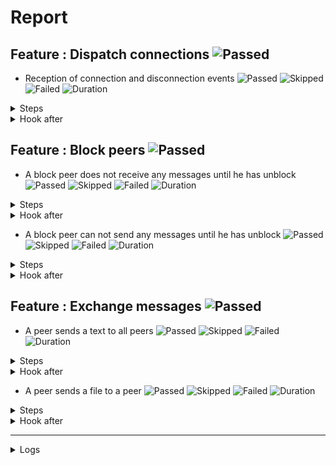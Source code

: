# Report

## Feature : Dispatch connections ![Passed](https://img.shields.io/badge/Passed-green)

- Reception of connection and disconnection events ![Passed](https://img.shields.io/badge/18-Passed-green) ![Skipped](https://img.shields.io/badge/0-Skipped-yellow) ![Failed](https://img.shields.io/badge/0-Failed-red) ![Duration](https://img.shields.io/badge/97s-801ms-blue)

<details>
<summary>Steps</summary>

  - the following peers are started (line 4) ![Passed](https://img.shields.io/badge/Passed-green) ![Duration](https://img.shields.io/badge/5s-187ms-blue)
  - the peer "P1" connects to "P0" (line 10) ![Passed](https://img.shields.io/badge/Passed-green) ![Duration](https://img.shields.io/badge/0s-37ms-blue)
  - the peer "P0" receives (line 11) ![Passed](https://img.shields.io/badge/Passed-green) ![Duration](https://img.shields.io/badge/0s-0ms-blue)
  - the peer "P1" receives (line 14) ![Passed](https://img.shields.io/badge/Passed-green) ![Duration](https://img.shields.io/badge/0s-1ms-blue)
  - the peer "P2" connects to "P0" (line 17) ![Passed](https://img.shields.io/badge/Passed-green) ![Duration](https://img.shields.io/badge/0s-21ms-blue)
  - the peer "P0" receives (line 18) ![Passed](https://img.shields.io/badge/Passed-green) ![Duration](https://img.shields.io/badge/0s-10ms-blue)
  - the peer "P1" receives (line 21) ![Passed](https://img.shields.io/badge/Passed-green) ![Duration](https://img.shields.io/badge/0s-33ms-blue)
  - the peer "P2" receives (line 24) ![Passed](https://img.shields.io/badge/Passed-green) ![Duration](https://img.shields.io/badge/0s-18ms-blue)
  - the peer "P3" connects to "P0" (line 28) ![Passed](https://img.shields.io/badge/Passed-green) ![Duration](https://img.shields.io/badge/0s-6ms-blue)
  - the peer "P0" receives (line 29) ![Passed](https://img.shields.io/badge/Passed-green) ![Duration](https://img.shields.io/badge/0s-2ms-blue)
  - the peer "P1" receives (line 32) ![Passed](https://img.shields.io/badge/Passed-green) ![Duration](https://img.shields.io/badge/0s-1ms-blue)
  - the peer "P2" receives (line 35) ![Passed](https://img.shields.io/badge/Passed-green) ![Duration](https://img.shields.io/badge/30s-90ms-blue)
  - the peer "P3" receives (line 38) ![Passed](https://img.shields.io/badge/Passed-green) ![Duration](https://img.shields.io/badge/1s-1ms-blue)
  - the peer "P2" disconnects (line 43) ![Passed](https://img.shields.io/badge/Passed-green) ![Duration](https://img.shields.io/badge/31s-293ms-blue)
  - the peer "P0" receives (line 44) ![Passed](https://img.shields.io/badge/Passed-green) ![Duration](https://img.shields.io/badge/0s-1ms-blue)
  - the peer "P1" receives (line 47) ![Passed](https://img.shields.io/badge/Passed-green) ![Duration](https://img.shields.io/badge/0s-1ms-blue)
  - the peer "P3" receives (line 50) ![Passed](https://img.shields.io/badge/Passed-green) ![Duration](https://img.shields.io/badge/0s-6ms-blue)
  - the peer "P2" receives (line 53) ![Passed](https://img.shields.io/badge/Passed-green) ![Duration](https://img.shields.io/badge/30s-84ms-blue)
</details>



<details>
<summary>Hook after</summary>

- ![Failed](https://img.shields.io/badge/Failed-red) ![Duration](https://img.shields.io/badge/60s-268ms-blue)

```
Unable to read errors
```
</details>



## Feature : Block peers ![Passed](https://img.shields.io/badge/Passed-green)

- A block peer does not receive any messages until he has unblock ![Passed](https://img.shields.io/badge/17-Passed-green) ![Skipped](https://img.shields.io/badge/0-Skipped-yellow) ![Failed](https://img.shields.io/badge/0-Failed-red) ![Duration](https://img.shields.io/badge/127s-884ms-blue)

<details>
<summary>Steps</summary>

  - the following peers are started (line 4) ![Passed](https://img.shields.io/badge/Passed-green) ![Duration](https://img.shields.io/badge/5s-187ms-blue)
  - the peer "P1" connects to "P0" (line 9) ![Passed](https://img.shields.io/badge/Passed-green) ![Duration](https://img.shields.io/badge/0s-36ms-blue)
  - the peer "P1" receives (line 10) ![Passed](https://img.shields.io/badge/Passed-green) ![Duration](https://img.shields.io/badge/0s-1ms-blue)
  - the peer "P0" receives (line 13) ![Passed](https://img.shields.io/badge/Passed-green) ![Duration](https://img.shields.io/badge/0s-22ms-blue)
  - the peer "P2" connects to "P0" (line 16) ![Passed](https://img.shields.io/badge/Passed-green) ![Duration](https://img.shields.io/badge/0s-1ms-blue)
  - the peer "P1" receives (line 17) ![Passed](https://img.shields.io/badge/Passed-green) ![Duration](https://img.shields.io/badge/0s-42ms-blue)
  - the peer "P0" receives (line 20) ![Passed](https://img.shields.io/badge/Passed-green) ![Duration](https://img.shields.io/badge/0s-18ms-blue)
  - the peer "P2" receives (line 23) ![Passed](https://img.shields.io/badge/Passed-green) ![Duration](https://img.shields.io/badge/0s-1ms-blue)
  - the peer "P1" blocks the peer "P2" (line 27) ![Passed](https://img.shields.io/badge/Passed-green) ![Duration](https://img.shields.io/badge/0s-7ms-blue)
  - the peer "P2" receives (line 28) ![Passed](https://img.shields.io/badge/Passed-green) ![Duration](https://img.shields.io/badge/0s-1ms-blue)
  - the peer "P1" sends "I am a peer" to "all" (line 31) ![Passed](https://img.shields.io/badge/Passed-green) ![Duration](https://img.shields.io/badge/30s-90ms-blue)
  - the peer "P0" receives (line 32) ![Passed](https://img.shields.io/badge/Passed-green) ![Duration](https://img.shields.io/badge/1s-2ms-blue)
  - the peer "P2" does not receives (line 35) ![Passed](https://img.shields.io/badge/Passed-green) ![Duration](https://img.shields.io/badge/31s-292ms-blue)
  - the peer "P1" unblocks the peer "P2" (line 38) ![Passed](https://img.shields.io/badge/Passed-green) ![Duration](https://img.shields.io/badge/0s-1ms-blue)
  - the peer "P2" receives (line 39) ![Passed](https://img.shields.io/badge/Passed-green) ![Duration](https://img.shields.io/badge/0s-1ms-blue)
  - the peer "P1" sends "Hello" to "all" (line 42) ![Passed](https://img.shields.io/badge/Passed-green) ![Duration](https://img.shields.io/badge/0s-7ms-blue)
  - the peer "P2" receives (line 43) ![Passed](https://img.shields.io/badge/Passed-green) ![Duration](https://img.shields.io/badge/60s-167ms-blue)
</details>



<details>
<summary>Hook after</summary>

- ![Failed](https://img.shields.io/badge/Failed-red) ![Duration](https://img.shields.io/badge/30s-185ms-blue)

```
Unable to read errors
```
</details>


- A block peer can not send any messages until he has unblock ![Passed](https://img.shields.io/badge/17-Passed-green) ![Skipped](https://img.shields.io/badge/0-Skipped-yellow) ![Failed](https://img.shields.io/badge/0-Failed-red) ![Duration](https://img.shields.io/badge/67s-715ms-blue)

<details>
<summary>Steps</summary>

  - the following peers are started (line 48) ![Passed](https://img.shields.io/badge/Passed-green) ![Duration](https://img.shields.io/badge/5s-187ms-blue)
  - the peer "P1" connects to "P0" (line 53) ![Passed](https://img.shields.io/badge/Passed-green) ![Duration](https://img.shields.io/badge/0s-36ms-blue)
  - the peer "P1" receives (line 54) ![Passed](https://img.shields.io/badge/Passed-green) ![Duration](https://img.shields.io/badge/0s-1ms-blue)
  - the peer "P0" receives (line 57) ![Passed](https://img.shields.io/badge/Passed-green) ![Duration](https://img.shields.io/badge/0s-21ms-blue)
  - the peer "P2" connects to "P0" (line 60) ![Passed](https://img.shields.io/badge/Passed-green) ![Duration](https://img.shields.io/badge/0s-2ms-blue)
  - the peer "P1" receives (line 61) ![Passed](https://img.shields.io/badge/Passed-green) ![Duration](https://img.shields.io/badge/0s-42ms-blue)
  - the peer "P0" receives (line 64) ![Passed](https://img.shields.io/badge/Passed-green) ![Duration](https://img.shields.io/badge/0s-1ms-blue)
  - the peer "P2" receives (line 67) ![Passed](https://img.shields.io/badge/Passed-green) ![Duration](https://img.shields.io/badge/0s-19ms-blue)
  - the peer "P2" blocks the peer "P1" (line 71) ![Passed](https://img.shields.io/badge/Passed-green) ![Duration](https://img.shields.io/badge/0s-6ms-blue)
  - the peer "P1" receives (line 72) ![Passed](https://img.shields.io/badge/Passed-green) ![Duration](https://img.shields.io/badge/0s-1ms-blue)
  - the peer "P1" sends "I am a peer" to "all" (line 75) ![Passed](https://img.shields.io/badge/Passed-green) ![Duration](https://img.shields.io/badge/30s-90ms-blue)
  - the peer "P0" receives (line 76) ![Passed](https://img.shields.io/badge/Passed-green) ![Duration](https://img.shields.io/badge/0s-1ms-blue)
  - the peer "P2" does not receives (line 79) ![Passed](https://img.shields.io/badge/Passed-green) ![Duration](https://img.shields.io/badge/2s-2ms-blue)
  - the peer "P2" unblocks the peer "P1" (line 82) ![Passed](https://img.shields.io/badge/Passed-green) ![Duration](https://img.shields.io/badge/30s-292ms-blue)
  - the peer "P1" receives (line 83) ![Passed](https://img.shields.io/badge/Passed-green) ![Duration](https://img.shields.io/badge/0s-1ms-blue)
  - the peer "P1" sends "Hello" to "all" (line 86) ![Passed](https://img.shields.io/badge/Passed-green) ![Duration](https://img.shields.io/badge/0s-1ms-blue)
  - the peer "P2" receives (line 87) ![Passed](https://img.shields.io/badge/Passed-green) ![Duration](https://img.shields.io/badge/0s-6ms-blue)
</details>



<details>
<summary>Hook after</summary>

- ![Failed](https://img.shields.io/badge/Failed-red) ![Duration](https://img.shields.io/badge/90s-352ms-blue)

```
Unable to read errors
```
</details>



## Feature : Exchange messages ![Passed](https://img.shields.io/badge/Passed-green)

- A peer sends a text to all peers ![Passed](https://img.shields.io/badge/13-Passed-green) ![Skipped](https://img.shields.io/badge/0-Skipped-yellow) ![Failed](https://img.shields.io/badge/0-Failed-red) ![Duration](https://img.shields.io/badge/37s-418ms-blue)

<details>
<summary>Steps</summary>

  - the following peers are started (line 4) ![Passed](https://img.shields.io/badge/Passed-green) ![Duration](https://img.shields.io/badge/5s-186ms-blue)
  - the peer "P1" connects to "P0" (line 10) ![Passed](https://img.shields.io/badge/Passed-green) ![Duration](https://img.shields.io/badge/0s-36ms-blue)
  - the peer "P0" receives (line 11) ![Passed](https://img.shields.io/badge/Passed-green) ![Duration](https://img.shields.io/badge/0s-0ms-blue)
  - the peer "P2" connects to "P0" (line 14) ![Passed](https://img.shields.io/badge/Passed-green) ![Duration](https://img.shields.io/badge/0s-21ms-blue)
  - the peer "P0" receives (line 15) ![Passed](https://img.shields.io/badge/Passed-green) ![Duration](https://img.shields.io/badge/0s-1ms-blue)
  - the peer "P3" connects to "P0" (line 18) ![Passed](https://img.shields.io/badge/Passed-green) ![Duration](https://img.shields.io/badge/0s-42ms-blue)
  - the peer "P0" receives (line 19) ![Passed](https://img.shields.io/badge/Passed-green) ![Duration](https://img.shields.io/badge/0s-1ms-blue)
  - the peer "P2" receives (line 22) ![Passed](https://img.shields.io/badge/Passed-green) ![Duration](https://img.shields.io/badge/0s-18ms-blue)
  - the peer "P3" receives (line 27) ![Passed](https://img.shields.io/badge/Passed-green) ![Duration](https://img.shields.io/badge/0s-6ms-blue)
  - the peer "P1" sends "Hello all" to "all" (line 32) ![Passed](https://img.shields.io/badge/Passed-green) ![Duration](https://img.shields.io/badge/0s-2ms-blue)
  - the peer "P0" receives (line 33) ![Passed](https://img.shields.io/badge/Passed-green) ![Duration](https://img.shields.io/badge/30s-90ms-blue)
  - the peer "P2" receives (line 36) ![Passed](https://img.shields.io/badge/Passed-green) ![Duration](https://img.shields.io/badge/0s-1ms-blue)
  - the peer "P3" receives (line 39) ![Passed](https://img.shields.io/badge/Passed-green) ![Duration](https://img.shields.io/badge/2s-7ms-blue)
</details>



<details>
<summary>Hook after</summary>

- ![Failed](https://img.shields.io/badge/Failed-red) ![Duration](https://img.shields.io/badge/30s-287ms-blue)

```
Unable to read errors
```
</details>


- A peer sends a file to a peer ![Passed](https://img.shields.io/badge/11-Passed-green) ![Skipped](https://img.shields.io/badge/0-Skipped-yellow) ![Failed](https://img.shields.io/badge/0-Failed-red) ![Duration](https://img.shields.io/badge/5s-319ms-blue)

<details>
<summary>Steps</summary>

  - the following peers are started (line 44) ![Passed](https://img.shields.io/badge/Passed-green) ![Duration](https://img.shields.io/badge/5s-186ms-blue)
  - the peer "P1" connects to "P0" (line 50) ![Passed](https://img.shields.io/badge/Passed-green) ![Duration](https://img.shields.io/badge/0s-1ms-blue)
  - the peer "P0" receives (line 51) ![Passed](https://img.shields.io/badge/Passed-green) ![Duration](https://img.shields.io/badge/0s-35ms-blue)
  - the peer "P2" connects to "P0" (line 54) ![Passed](https://img.shields.io/badge/Passed-green) ![Duration](https://img.shields.io/badge/0s-1ms-blue)
  - the peer "P0" receives (line 55) ![Passed](https://img.shields.io/badge/Passed-green) ![Duration](https://img.shields.io/badge/0s-21ms-blue)
  - the peer "P3" connects to "P0" (line 58) ![Passed](https://img.shields.io/badge/Passed-green) ![Duration](https://img.shields.io/badge/0s-10ms-blue)
  - the peer "P0" receives (line 59) ![Passed](https://img.shields.io/badge/Passed-green) ![Duration](https://img.shields.io/badge/0s-33ms-blue)
  - the peer "P2" receives (line 62) ![Passed](https://img.shields.io/badge/Passed-green) ![Duration](https://img.shields.io/badge/0s-18ms-blue)
  - the peer "P3" receives (line 67) ![Passed](https://img.shields.io/badge/Passed-green) ![Duration](https://img.shields.io/badge/0s-6ms-blue)
  - the peer "P2" sends "file:/tests/test.txt" to "P1" (line 72) ![Passed](https://img.shields.io/badge/Passed-green) ![Duration](https://img.shields.io/badge/0s-2ms-blue)
  - the peer "P1" receives (line 73) ![Passed](https://img.shields.io/badge/Passed-green) ![Duration](https://img.shields.io/badge/0s-1ms-blue)
</details>



<details>
<summary>Hook after</summary>

- ![Failed](https://img.shields.io/badge/Failed-red) ![Duration](https://img.shields.io/badge/30s-90ms-blue)

```
Unable to read errors
```
</details>


---


<details>
<summary>Logs</summary>

```
  2023-10-30T14:25:28.863717Z  INFO rudp2plib::thread: Peer started on port 9000.
    at rudp2p/src/thread.rs:93

  2023-10-30T14:25:28.942143Z  INFO rudp2plib::thread: Peer started on port 9001.
    at rudp2p/src/thread.rs:93

  2023-10-30T14:25:29.576569Z  INFO rudp2plib::thread: Peer started on port 9002.
    at rudp2p/src/thread.rs:93

  2023-10-30T14:25:30.004371Z  INFO rudp2plib::thread: Peer started on port 9003.
    at rudp2p/src/thread.rs:93

  2023-10-30T14:25:30.582675Z  INFO rudp2plib::thread: Peer started on port 9100.
    at rudp2p/src/thread.rs:93

  2023-10-30T14:25:30.886231Z  INFO rudp2plib::thread: Peer started on port 9101.
    at rudp2p/src/thread.rs:93

  2023-10-30T14:25:31.052437Z  INFO rudp2plib::thread: Peer started on port 9102.
    at rudp2p/src/thread.rs:93

  2023-10-30T14:25:31.198408Z  INFO rudp2plib::thread: Peer started on port 9200.
    at rudp2p/src/thread.rs:93

  2023-10-30T14:25:31.446935Z  INFO rudp2plib::thread: Peer started on port 9201.
    at rudp2p/src/thread.rs:93

  2023-10-30T14:25:31.860876Z  INFO rudp2plib::thread: Peer started on port 9202.
    at rudp2p/src/thread.rs:93

  2023-10-30T14:25:32.112148Z  INFO rudp2plib::thread: Peer started on port 9300.
    at rudp2p/src/thread.rs:93

  2023-10-30T14:25:32.582419Z  INFO rudp2plib::thread: Peer started on port 9301.
    at rudp2p/src/thread.rs:93

  2023-10-30T14:25:32.632560Z  INFO rudp2plib::thread: Peer started on port 9302.
    at rudp2p/src/thread.rs:93

  2023-10-30T14:25:33.003905Z  INFO rudp2plib::thread: Peer started on port 9303.
    at rudp2p/src/thread.rs:93

  2023-10-30T14:25:33.346725Z  INFO rudp2plib::thread: Peer started on port 9400.
    at rudp2p/src/thread.rs:93

  2023-10-30T14:25:33.450465Z  INFO rudp2plib::thread: Peer started on port 9401.
    at rudp2p/src/thread.rs:93

  2023-10-30T14:25:33.702328Z  INFO rudp2plib::thread: Peer started on port 9402.
    at rudp2p/src/thread.rs:93

  2023-10-30T14:25:33.823897Z  INFO rudp2plib::thread: Peer started on port 9403.
    at rudp2p/src/thread.rs:93

  2023-10-30T14:25:33.961730Z  INFO rudp2plib::thread: Peer stopped on port 9402.
    at rudp2p/src/thread.rs:126

  2023-10-30T14:25:33.969226Z  INFO rudp2plib::thread: Peer stopped on port 9400.
    at rudp2p/src/thread.rs:126

  2023-10-30T14:26:06.057848Z  INFO rudp2plib::thread: Peer stopped on port 9300.
    at rudp2p/src/thread.rs:126

  2023-10-30T14:26:06.159319Z  INFO rudp2plib::thread: Peer stopped on port 9302.
    at rudp2p/src/thread.rs:126

  2023-10-30T14:26:06.163340Z  INFO rudp2plib::thread: Peer stopped on port 9301.
    at rudp2p/src/thread.rs:126

  2023-10-30T14:26:06.259686Z  INFO rudp2plib::thread: Peer stopped on port 9303.
    at rudp2p/src/thread.rs:126

  2023-10-30T14:26:36.355244Z  INFO rudp2plib::thread: Peer stopped on port 9200.
    at rudp2p/src/thread.rs:126

  2023-10-30T14:26:36.358237Z  INFO rudp2plib::thread: Peer stopped on port 9202.
    at rudp2p/src/thread.rs:126

  2023-10-30T14:27:06.438955Z  INFO rudp2plib::thread: Peer stopped on port 9002.
    at rudp2p/src/thread.rs:126

  2023-10-30T14:27:36.522538Z  INFO rudp2plib::thread: Peer stopped on port 9100.
    at rudp2p/src/thread.rs:126

  2023-10-30T14:27:36.622965Z  INFO rudp2plib::thread: Peer stopped on port 9101.
    at rudp2p/src/thread.rs:126

  2023-10-30T14:25:28.863717Z  INFO rudp2plib::thread: Peer started on port 9000.
    at rudp2p/src/thread.rs:93

  2023-10-30T14:25:28.942143Z  INFO rudp2plib::thread: Peer started on port 9001.
    at rudp2p/src/thread.rs:93

  2023-10-30T14:25:29.576569Z  INFO rudp2plib::thread: Peer started on port 9002.
    at rudp2p/src/thread.rs:93

  2023-10-30T14:25:30.004371Z  INFO rudp2plib::thread: Peer started on port 9003.
    at rudp2p/src/thread.rs:93

  2023-10-30T14:25:30.582675Z  INFO rudp2plib::thread: Peer started on port 9100.
    at rudp2p/src/thread.rs:93

  2023-10-30T14:25:30.886231Z  INFO rudp2plib::thread: Peer started on port 9101.
    at rudp2p/src/thread.rs:93

  2023-10-30T14:25:31.052437Z  INFO rudp2plib::thread: Peer started on port 9102.
    at rudp2p/src/thread.rs:93

  2023-10-30T14:25:31.198408Z  INFO rudp2plib::thread: Peer started on port 9200.
    at rudp2p/src/thread.rs:93

  2023-10-30T14:25:31.446935Z  INFO rudp2plib::thread: Peer started on port 9201.
    at rudp2p/src/thread.rs:93

  2023-10-30T14:25:31.860876Z  INFO rudp2plib::thread: Peer started on port 9202.
    at rudp2p/src/thread.rs:93

  2023-10-30T14:25:32.112148Z  INFO rudp2plib::thread: Peer started on port 9300.
    at rudp2p/src/thread.rs:93

  2023-10-30T14:25:32.582419Z  INFO rudp2plib::thread: Peer started on port 9301.
    at rudp2p/src/thread.rs:93

  2023-10-30T14:25:32.632560Z  INFO rudp2plib::thread: Peer started on port 9302.
    at rudp2p/src/thread.rs:93

  2023-10-30T14:25:33.003905Z  INFO rudp2plib::thread: Peer started on port 9303.
    at rudp2p/src/thread.rs:93

  2023-10-30T14:25:33.346725Z  INFO rudp2plib::thread: Peer started on port 9400.
    at rudp2p/src/thread.rs:93

  2023-10-30T14:25:33.450465Z  INFO rudp2plib::thread: Peer started on port 9401.
    at rudp2p/src/thread.rs:93

  2023-10-30T14:25:33.702328Z  INFO rudp2plib::thread: Peer started on port 9402.
    at rudp2p/src/thread.rs:93

  2023-10-30T14:25:33.823897Z  INFO rudp2plib::thread: Peer started on port 9403.
    at rudp2p/src/thread.rs:93

  2023-10-30T14:25:33.961730Z  INFO rudp2plib::thread: Peer stopped on port 9402.
    at rudp2p/src/thread.rs:126

  2023-10-30T14:25:33.969226Z  INFO rudp2plib::thread: Peer stopped on port 9400.
    at rudp2p/src/thread.rs:126

  2023-10-30T14:26:06.057848Z  INFO rudp2plib::thread: Peer stopped on port 9300.
    at rudp2p/src/thread.rs:126

  2023-10-30T14:26:06.159319Z  INFO rudp2plib::thread: Peer stopped on port 9302.
    at rudp2p/src/thread.rs:126

  2023-10-30T14:26:06.163340Z  INFO rudp2plib::thread: Peer stopped on port 9301.
    at rudp2p/src/thread.rs:126

  2023-10-30T14:26:06.259686Z  INFO rudp2plib::thread: Peer stopped on port 9303.
    at rudp2p/src/thread.rs:126

  2023-10-30T14:26:36.355244Z  INFO rudp2plib::thread: Peer stopped on port 9200.
    at rudp2p/src/thread.rs:126

  2023-10-30T14:26:36.358237Z  INFO rudp2plib::thread: Peer stopped on port 9202.
    at rudp2p/src/thread.rs:126

  2023-10-30T14:27:06.438955Z  INFO rudp2plib::thread: Peer stopped on port 9002.
    at rudp2p/src/thread.rs:126

  2023-10-30T14:27:36.522538Z  INFO rudp2plib::thread: Peer stopped on port 9100.
    at rudp2p/src/thread.rs:126

  2023-10-30T14:27:36.622965Z  INFO rudp2plib::thread: Peer stopped on port 9101.
    at rudp2p/src/thread.rs:126

  2023-10-30T14:25:28.863717Z  INFO rudp2plib::thread: Peer started on port 9000.
    at rudp2p/src/thread.rs:93

  2023-10-30T14:25:28.942143Z  INFO rudp2plib::thread: Peer started on port 9001.
    at rudp2p/src/thread.rs:93

  2023-10-30T14:25:29.576569Z  INFO rudp2plib::thread: Peer started on port 9002.
    at rudp2p/src/thread.rs:93

  2023-10-30T14:25:30.004371Z  INFO rudp2plib::thread: Peer started on port 9003.
    at rudp2p/src/thread.rs:93

  2023-10-30T14:25:30.582675Z  INFO rudp2plib::thread: Peer started on port 9100.
    at rudp2p/src/thread.rs:93

  2023-10-30T14:25:30.886231Z  INFO rudp2plib::thread: Peer started on port 9101.
    at rudp2p/src/thread.rs:93

  2023-10-30T14:25:31.052437Z  INFO rudp2plib::thread: Peer started on port 9102.
    at rudp2p/src/thread.rs:93

  2023-10-30T14:25:31.198408Z  INFO rudp2plib::thread: Peer started on port 9200.
    at rudp2p/src/thread.rs:93

  2023-10-30T14:25:31.446935Z  INFO rudp2plib::thread: Peer started on port 9201.
    at rudp2p/src/thread.rs:93

  2023-10-30T14:25:31.860876Z  INFO rudp2plib::thread: Peer started on port 9202.
    at rudp2p/src/thread.rs:93

  2023-10-30T14:25:32.112148Z  INFO rudp2plib::thread: Peer started on port 9300.
    at rudp2p/src/thread.rs:93

  2023-10-30T14:25:32.582419Z  INFO rudp2plib::thread: Peer started on port 9301.
    at rudp2p/src/thread.rs:93

  2023-10-30T14:25:32.632560Z  INFO rudp2plib::thread: Peer started on port 9302.
    at rudp2p/src/thread.rs:93

  2023-10-30T14:25:33.003905Z  INFO rudp2plib::thread: Peer started on port 9303.
    at rudp2p/src/thread.rs:93

  2023-10-30T14:25:33.346725Z  INFO rudp2plib::thread: Peer started on port 9400.
    at rudp2p/src/thread.rs:93

  2023-10-30T14:25:33.450465Z  INFO rudp2plib::thread: Peer started on port 9401.
    at rudp2p/src/thread.rs:93

  2023-10-30T14:25:33.702328Z  INFO rudp2plib::thread: Peer started on port 9402.
    at rudp2p/src/thread.rs:93

  2023-10-30T14:25:33.823897Z  INFO rudp2plib::thread: Peer started on port 9403.
    at rudp2p/src/thread.rs:93

  2023-10-30T14:25:33.961730Z  INFO rudp2plib::thread: Peer stopped on port 9402.
    at rudp2p/src/thread.rs:126

  2023-10-30T14:25:33.969226Z  INFO rudp2plib::thread: Peer stopped on port 9400.
    at rudp2p/src/thread.rs:126

  2023-10-30T14:26:06.057848Z  INFO rudp2plib::thread: Peer stopped on port 9300.
    at rudp2p/src/thread.rs:126

  2023-10-30T14:26:06.159319Z  INFO rudp2plib::thread: Peer stopped on port 9302.
    at rudp2p/src/thread.rs:126

  2023-10-30T14:26:06.163340Z  INFO rudp2plib::thread: Peer stopped on port 9301.
    at rudp2p/src/thread.rs:126

  2023-10-30T14:26:06.259686Z  INFO rudp2plib::thread: Peer stopped on port 9303.
    at rudp2p/src/thread.rs:126

  2023-10-30T14:26:36.355244Z  INFO rudp2plib::thread: Peer stopped on port 9200.
    at rudp2p/src/thread.rs:126

  2023-10-30T14:26:36.358237Z  INFO rudp2plib::thread: Peer stopped on port 9202.
    at rudp2p/src/thread.rs:126

  2023-10-30T14:27:06.438955Z  INFO rudp2plib::thread: Peer stopped on port 9002.
    at rudp2p/src/thread.rs:126

  2023-10-30T14:27:36.522538Z  INFO rudp2plib::thread: Peer stopped on port 9100.
    at rudp2p/src/thread.rs:126

  2023-10-30T14:27:36.622965Z  INFO rudp2plib::thread: Peer stopped on port 9101.
    at rudp2p/src/thread.rs:126

  2023-10-30T14:25:28.863717Z  INFO rudp2plib::thread: Peer started on port 9000.
    at rudp2p/src/thread.rs:93

  2023-10-30T14:25:28.942143Z  INFO rudp2plib::thread: Peer started on port 9001.
    at rudp2p/src/thread.rs:93

  2023-10-30T14:25:29.576569Z  INFO rudp2plib::thread: Peer started on port 9002.
    at rudp2p/src/thread.rs:93

  2023-10-30T14:25:30.004371Z  INFO rudp2plib::thread: Peer started on port 9003.
    at rudp2p/src/thread.rs:93

  2023-10-30T14:25:30.582675Z  INFO rudp2plib::thread: Peer started on port 9100.
    at rudp2p/src/thread.rs:93

  2023-10-30T14:25:30.886231Z  INFO rudp2plib::thread: Peer started on port 9101.
    at rudp2p/src/thread.rs:93

  2023-10-30T14:25:31.052437Z  INFO rudp2plib::thread: Peer started on port 9102.
    at rudp2p/src/thread.rs:93

  2023-10-30T14:25:31.198408Z  INFO rudp2plib::thread: Peer started on port 9200.
    at rudp2p/src/thread.rs:93

  2023-10-30T14:25:31.446935Z  INFO rudp2plib::thread: Peer started on port 9201.
    at rudp2p/src/thread.rs:93

  2023-10-30T14:25:31.860876Z  INFO rudp2plib::thread: Peer started on port 9202.
    at rudp2p/src/thread.rs:93

  2023-10-30T14:25:32.112148Z  INFO rudp2plib::thread: Peer started on port 9300.
    at rudp2p/src/thread.rs:93

  2023-10-30T14:25:32.582419Z  INFO rudp2plib::thread: Peer started on port 9301.
    at rudp2p/src/thread.rs:93

  2023-10-30T14:25:32.632560Z  INFO rudp2plib::thread: Peer started on port 9302.
    at rudp2p/src/thread.rs:93

  2023-10-30T14:25:33.003905Z  INFO rudp2plib::thread: Peer started on port 9303.
    at rudp2p/src/thread.rs:93

  2023-10-30T14:25:33.346725Z  INFO rudp2plib::thread: Peer started on port 9400.
    at rudp2p/src/thread.rs:93

  2023-10-30T14:25:33.450465Z  INFO rudp2plib::thread: Peer started on port 9401.
    at rudp2p/src/thread.rs:93

  2023-10-30T14:25:33.702328Z  INFO rudp2plib::thread: Peer started on port 9402.
    at rudp2p/src/thread.rs:93

  2023-10-30T14:25:33.823897Z  INFO rudp2plib::thread: Peer started on port 9403.
    at rudp2p/src/thread.rs:93

  2023-10-30T14:25:33.961730Z  INFO rudp2plib::thread: Peer stopped on port 9402.
    at rudp2p/src/thread.rs:126

  2023-10-30T14:25:33.969226Z  INFO rudp2plib::thread: Peer stopped on port 9400.
    at rudp2p/src/thread.rs:126

  2023-10-30T14:26:06.057848Z  INFO rudp2plib::thread: Peer stopped on port 9300.
    at rudp2p/src/thread.rs:126

  2023-10-30T14:26:06.159319Z  INFO rudp2plib::thread: Peer stopped on port 9302.
    at rudp2p/src/thread.rs:126

  2023-10-30T14:26:06.163340Z  INFO rudp2plib::thread: Peer stopped on port 9301.
    at rudp2p/src/thread.rs:126

  2023-10-30T14:26:06.259686Z  INFO rudp2plib::thread: Peer stopped on port 9303.
    at rudp2p/src/thread.rs:126

  2023-10-30T14:25:28.863717Z  INFO rudp2plib::thread: Peer started on port 9000.
    at rudp2p/src/thread.rs:93

  2023-10-30T14:25:28.942143Z  INFO rudp2plib::thread: Peer started on port 9001.
    at rudp2p/src/thread.rs:93

  2023-10-30T14:25:29.576569Z  INFO rudp2plib::thread: Peer started on port 9002.
    at rudp2p/src/thread.rs:93

  2023-10-30T14:25:30.004371Z  INFO rudp2plib::thread: Peer started on port 9003.
    at rudp2p/src/thread.rs:93

  2023-10-30T14:25:30.582675Z  INFO rudp2plib::thread: Peer started on port 9100.
    at rudp2p/src/thread.rs:93

  2023-10-30T14:25:30.886231Z  INFO rudp2plib::thread: Peer started on port 9101.
    at rudp2p/src/thread.rs:93

  2023-10-30T14:25:31.052437Z  INFO rudp2plib::thread: Peer started on port 9102.
    at rudp2p/src/thread.rs:93

  2023-10-30T14:25:31.198408Z  INFO rudp2plib::thread: Peer started on port 9200.
    at rudp2p/src/thread.rs:93

  2023-10-30T14:25:31.446935Z  INFO rudp2plib::thread: Peer started on port 9201.
    at rudp2p/src/thread.rs:93

  2023-10-30T14:25:31.860876Z  INFO rudp2plib::thread: Peer started on port 9202.
    at rudp2p/src/thread.rs:93

  2023-10-30T14:25:32.112148Z  INFO rudp2plib::thread: Peer started on port 9300.
    at rudp2p/src/thread.rs:93

  2023-10-30T14:25:32.582419Z  INFO rudp2plib::thread: Peer started on port 9301.
    at rudp2p/src/thread.rs:93

  2023-10-30T14:25:32.632560Z  INFO rudp2plib::thread: Peer started on port 9302.
    at rudp2p/src/thread.rs:93

  2023-10-30T14:25:33.003905Z  INFO rudp2plib::thread: Peer started on port 9303.
    at rudp2p/src/thread.rs:93

  2023-10-30T14:25:33.346725Z  INFO rudp2plib::thread: Peer started on port 9400.
    at rudp2p/src/thread.rs:93

  2023-10-30T14:25:33.450465Z  INFO rudp2plib::thread: Peer started on port 9401.
    at rudp2p/src/thread.rs:93

  2023-10-30T14:25:33.702328Z  INFO rudp2plib::thread: Peer started on port 9402.
    at rudp2p/src/thread.rs:93

  2023-10-30T14:25:33.823897Z  INFO rudp2plib::thread: Peer started on port 9403.
    at rudp2p/src/thread.rs:93

  2023-10-30T14:25:33.961730Z  INFO rudp2plib::thread: Peer stopped on port 9402.
    at rudp2p/src/thread.rs:126

  2023-10-30T14:25:33.969226Z  INFO rudp2plib::thread: Peer stopped on port 9400.
    at rudp2p/src/thread.rs:126


```
</details>

